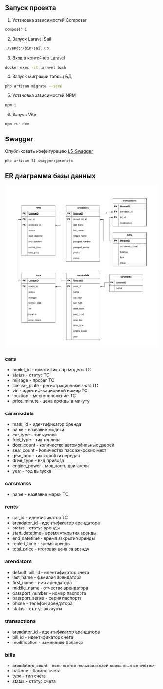 ## Запуск проекта

1. Установка зависимостей Composer
```sh
composer i
```

2. Запуск Laravel Sail
```sh
./vendor/bin/sail up
```

3. Вход в контейнер Laravel
```sh
docker exec -it laravel bash
```

4. Запуск миграции таблиц БД
```sh
php artisan migrate --seed
```

5. Установка зависимостей NPM
```sh
npm i
```

6. Запуск Vite
```sh
npm run dev
```

## Swagger

Опубликовать конфигурацию [L5-Swagger](http:localhost/api/documentation)
```sh
php artisan l5-swagger:generate
```

## ER диаграмма базы данных

![er](./github-images/database.jpg)

### cars
- model_id - идентификатор модели ТС
- status - статус ТС
- mileage - пробег ТС
- license_plate - регистрационный знак ТС
- vin - идентификационный номер ТС
- location - местоположение ТС
- price_minute - цена аренды в минуту

### carsmodels
- mark_id - идентификатор бренда
- name - название модели
- car_type - тип кузова
- fuel_type - тип топлива
- door_count - количество автомобильных дверей
- seat_count - Количество пассажирских мест
- gear_box - тип коробки передач
- drive_type - вид привода
- engine_power - мощность двигателя
- year - год выпуска

### carsmarks
- name - название марки ТС

### rents
- car_id - идентификатор ТС
- arendator_id - идентификатор арендатора
- status - статус аренды
- start_datetime - время открытия аренды
- end_datetime - время закрытия аренды
- rented_time - время аренды
- total_price - итоговая цена за аренду

### arendators
- default_bill_id - идентификатор счета
- last_name - фамилия арендатора
- first_name - имя арендатора
- middle_name - отчество арендатора
- passport_number - номер паспорта
- passport_series - серия паспорта
- phone - телефон арендатора
- status - статус аккаунта

### transactions
- arendator_id - идентификатор арендатора
- bill_id - идентификатор счета
- modification - изменение баланса

### bills
- arendators_count - количество пользователей связанных со счётом
- balance - баланс счета
- type - тип счета
- status - статус счета